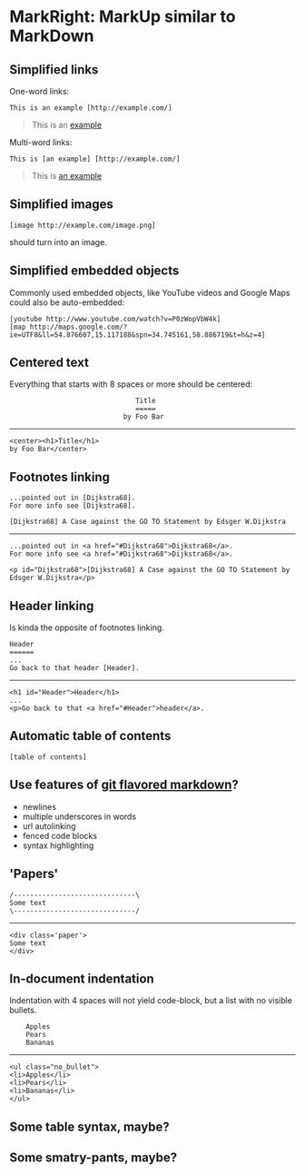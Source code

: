 MarkRight: MarkUp similar to MarkDown
==============================

## Simplified links

One-word links:

    This is an example [http://example.com/]

> This is an [example](http://example.com/)

Multi-word links:

    This is [an example] [http://example.com/]

> This is [an example](http://example.com/)

## Simplified images

    [image http://example.com/image.png]

should turn into an image.

## Simplified embedded objects

Commonly used embedded objects, like YouTube videos and Google Maps could also be auto-embedded:

    [youtube http://www.youtube.com/watch?v=P0zWopVbW4k]
    [map http://maps.google.com/?ie=UTF8&ll=54.876607,15.117188&spn=34.745161,58.886719&t=h&z=4]

## Centered text

Everything that starts with 8 spaces or more should be centered:

                                   Title                               
                                   =====
                                by Foo Bar

***

    <center><h1>Title</h1> 
    by Foo Bar</center>

## Footnotes linking

    ...pointed out in [Dijkstra68].
    For more info see [Dijkstra68].

    [Dijkstra68] A Case against the GO TO Statement by Edsger W.Dijkstra

***

    ...pointed out in <a href="#Dijkstra68">Dijkstra68</a>.
    For more info see <a href="#Dijkstra68">Dijkstra68</a>.
   
    <p id="Dijkstra68">[Dijkstra68] A Case against the GO TO Statement by Edsger W.Dijkstra</p>

## Header linking

Is kinda the opposite of footnotes linking.

    Header
    ======
    ...
    Go back to that header [Header].

***

    <h1 id="Header">Header</h1>
    ...
    <p>Go back to that <a href="#Header">header</a>.
 
## Automatic table of contents

    [table of contents]

## Use features of [git flavored markdown](https://github.com/blog/832-rolling-out-the-redcarpet)? 
 - newlines
 - multiple underscores in words
 - url autolinking
 - fenced code blocks
 - syntax highlighting

## 'Papers'

    /------------------------------\
    Some text
    \------------------------------/

***

    <div class='paper'>
    Some text
    </div>

## In-document indentation

Indentation with 4 spaces will not yield code-block, but a list with no visible bullets.

        Apples
        Pears
        Bananas

***

    <ul class="no_bullet">
    <li>Apples</li>
    <li>Pears</li>
    <li>Bananas</li>
    </ul>

## Some table syntax, maybe?

## Some smatry-pants, maybe?